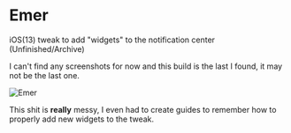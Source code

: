 # Emer
iOS(13) tweak to add "widgets" to the notification center (Unfinished/Archive)

I can't find any screenshots for now and this build is the last I found, it may not be the last one.

![Emer](https://ibb.co/nwW0xqF "Emer")

This shit is **really** messy, I even had to create guides to remember how to properly add new widgets to the tweak.
